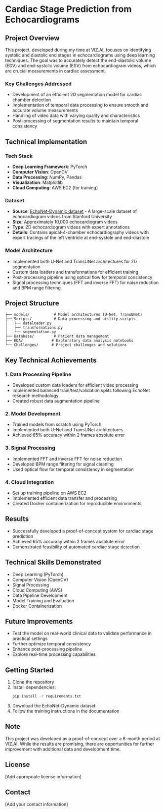 # Cardiac Stage Prediction from Echocardiograms

## Project Overview
This project, developed during my time at VIZ.AI, focuses on identifying systolic and diastolic end stages in echocardiograms using deep learning techniques. The goal was to accurately detect the end-diastolic volume (EDV) and end-systolic volume (ESV) from echocardiogram videos, which are crucial measurements in cardiac assessment.

### Key Challenges Addressed
- Development of an efficient 2D segmentation model for cardiac chamber detection
- Implementation of temporal data processing to ensure smooth and accurate volume measurements
- Handling of video data with varying quality and characteristics
- Post-processing of segmentation results to maintain temporal consistency

## Technical Implementation

### Tech Stack
- **Deep Learning Framework**: PyTorch
- **Computer Vision**: OpenCV
- **Data Processing**: NumPy, Pandas
- **Visualization**: Matplotlib
- **Cloud Computing**: AWS EC2 (for training)

### Dataset
- **Source**: [EchoNet-Dynamic dataset](https://echonet.github.io/dynamic/) - A large-scale dataset of echocardiogram videos from Stanford University
- **Size**: Approximately 10,000 echocardiogram videos
- **Type**: 2D echocardiogram videos with expert annotations
- **Details**: Contains apical-4-chamber echocardiography videos with expert tracings of the left ventricle at end-systole and end-diastole

### Model Architecture
- Implemented both U-Net and TransUNet architectures for 2D segmentation
- Custom data loaders and transformations for efficient training
- Post-processing pipeline using optical flow for temporal consistency
- Signal processing techniques (FFT and inverse FFT) for noise reduction and BPM range filtering

## Project Structure
```
├── models/           # Model architectures (U-Net, TransUNet)
├── Scripts/          # Data processing and utility scripts
│   ├── dataloader.py
│   ├── transformations.py
│   └── segmentation.py
├── Database/         # Patient data management
├── EDA/             # Exploratory data analysis notebooks
└── Challenges/      # Project challenges and solutions
```

## Key Technical Achievements

### 1. Data Processing Pipeline
- Developed custom data loaders for efficient video processing
- Implemented balanced train/test/validation splits following EchoNet research methodology
- Created robust data augmentation pipeline

### 2. Model Development
- Trained models from scratch using PyTorch
- Implemented both U-Net and TransUNet architectures
- Achieved 65% accuracy within 2 frames absolute error

### 3. Signal Processing
- Implemented FFT and inverse FFT for noise reduction
- Developed BPM range filtering for signal cleaning
- Used optical flow for temporal consistency in segmentation

### 4. Cloud Integration
- Set up training pipeline on AWS EC2
- Implemented efficient data transfer and processing
- Created Docker containerization for reproducible environments

## Results
- Successfully developed a proof-of-concept system for cardiac stage prediction
- Achieved 65% accuracy within 2 frames absolute error
- Demonstrated feasibility of automated cardiac stage detection

## Technical Skills Demonstrated
- Deep Learning (PyTorch)
- Computer Vision (OpenCV)
- Signal Processing
- Cloud Computing (AWS)
- Data Pipeline Development
- Model Training and Evaluation
- Docker Containerization

## Future Improvements
- Test the model on real-world clinical data to validate performance in practical settings
- Further optimize temporal consistency
- Enhance post-processing pipeline
- Explore real-time processing capabilities

## Getting Started
1. Clone the repository
2. Install dependencies:
   ```bash
   pip install -r requirements.txt
   ```
3. Download the EchoNet-Dynamic dataset
4. Follow the training instructions in the documentation

## Note
This project was developed as a proof-of-concept over a 6-month period at VIZ.AI. While the results are promising, there are opportunities for further improvement with additional data and development time.

## License
[Add appropriate license information]

## Contact
[Add your contact information] 